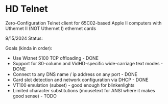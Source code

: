 # HD Telnet

Zero-Configuration Telnet client for 65C02-based Apple II computers with Uthernet II (NOT Uthernet I) ethernet cards

9/15/2024 Status:

Goals (kinda in order):
- Use Wiznet 5100 TCP offloading - DONE
- Support for 80-column and VidHD-specific wide-carriage text modes - DONE
- Connect to any DNS name / ip address on any port - DONE
- Card slot detection and network configuration via DHCP - DONE
- VT100 emulation (subset) - good enough for blinkenlights
- Limited character substitutions (mousetext for ANSI where it makes good sense) - TODO
